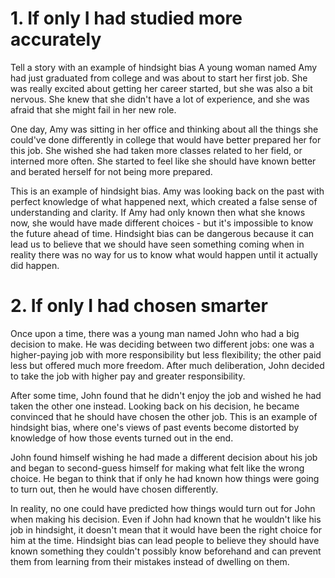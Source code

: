 # 1.  If only I had studied more accurately
Tell a story with an example of hindsight bias
A young woman named Amy had just graduated from college and was about to start her first job. She was really excited about getting her career started, but she was also a bit nervous. She knew that she didn't have a lot of experience, and she was afraid that she might fail in her new role.

One day, Amy was sitting in her office and thinking about all the things she could've done differently in college that would have better prepared her for this job. She wished she had taken more classes related to her field, or interned more often. She started to feel like she should have known better and berated herself for not being more prepared.

This is an example of hindsight bias. Amy was looking back on the past with perfect knowledge of what happened next, which created a false sense of understanding and clarity. If Amy had only known then what she knows now, she would have made different choices - but it's impossible to know the future ahead of time. Hindsight bias can be dangerous because it can lead us to believe that we should have seen something coming when in reality there was no way for us to know what would happen until it actually did happen.

# 2. If only I had chosen smarter
Once upon a time, there was a young man named John who had a big decision to make. He was deciding between two different jobs: one was a higher-paying job with more responsibility but less flexibility; the other paid less but offered much more freedom. After much deliberation, John decided to take the job with higher pay and greater responsibility. 

After some time, John found that he didn't enjoy the job and wished he had taken the other one instead. Looking back on his decision, he became convinced that he should have chosen the other job. This is an example of hindsight bias, where one's views of past events become distorted by knowledge of how those events turned out in the end. 

John found himself wishing he had made a different decision about his job and began to second-guess himself for making what felt like the wrong choice. He began to think that if only he had known how things were going to turn out, then he would have chosen differently. 

In reality, no one could have predicted how things would turn out for John when making his decision. Even if John had known that he wouldn't like his job in hindsight, it doesn't mean that it would have been the right choice for him at the time. Hindsight bias can lead people to believe they should have known something they couldn't possibly know beforehand and can prevent them from learning from their mistakes instead of dwelling on them.